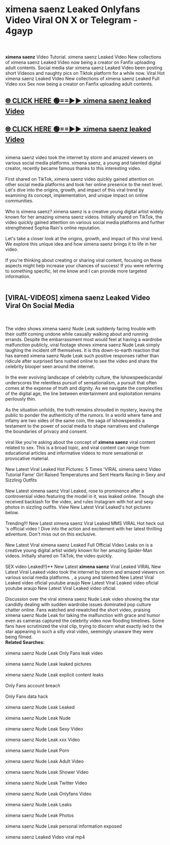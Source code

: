<h1> ximena saenz Leaked Onlyfans Video Viral ON X or Telegram - 4gayp </h1>

# 
<br>
<strong>ximena saenz</strong> Video Tutorial. ximena saenz Leaked Video New collections of  ximena saenz Leaked Video now being a creator on Fanfix uploading adult contents. Social media star ximena saenz Leaked Video been posting short Videoos and naughty pics on Tiktok platform for a while now. Viral Hot ximena saenz Leaked Video New collections of ximena saenz Leaked Full Video xxx Sex now being a creator on Fanfix uploading adult contents.
<br>

## [🌐 CLICK HERE 🟢==►► ximena saenz leaked Video ](https://onlyclips.site?title=ximena_saenz&ref=git)


## [🌐 CLICK HERE 🟢==►► ximena saenz leaked Video ](https://onlyclips.site?title=ximena_saenz&ref=git)

<br>
ximena saenz video took the internet by storm and amazed viewers on various social media platforms. ximena saenz, a young and talented digital creator, recently became famous thanks to this interesting video.
<br><br>
First shared on TikTok, ximena saenz video quickly gained attention on other social media platforms and took her online presence to the next level. Let's dive into the origins, growth, and impact of this viral trend by examining its concept, implementation, and unique impact on online communities.
<br><br>
Who is ximena saenz? ximena saenz is a creative young digital artist widely known for her amazing ximena saenz videos. Initially shared on TikTok, the video quickly gained attention on various social media platforms and further strengthened Sophia Rain's online reputation.
<br><br>
Let's take a closer look at the origins, growth, and impact of this viral trend. We explore this unique idea and how ximena saenz brings it to life in her video.
<br><br>
If you're thinking about creating or sharing viral content, focusing on these aspects might help increase your chances of success! If you were referring to something specific, let me know and I can provide more targeted information.
<br><br>
<h2>[VIRAL-VIDEOS] ximena saenz Leaked Video Viral On Social Media</h2>
<br><br>
The video shows ximena saenz Nude Leak suddenly facing trouble with their outfit coming undone while casually walking about and running errands. Despite the embarrassment most would feel at having a wardrobe malfunction publicly, viral footage shows ximena saenz Nude Leak simply laughing the incident off themselves. It is this down-to-earth reaction that has earned ximena saenz Nude Leak such positive responses rather than ridicule after surprised fans rushed online to see the video and share the celebrity blooper seen around the internet.
<br><br>
In the ever evolving landscape of celebrity culture, the Ishowspeedscandal underscores the relentless pursuit of sensationalism, a pursuit that often comes at the expense of truth and dignity. As we navigate the complexities of the digital age, the line between entertainment and exploitation remains perilously thin.
<br><br>
As the situation unfolds, the truth remains shrouded in mystery, leaving the public to ponder the authenticity of the rumors. In a world where fame and infamy are two sides of the same coin, the saga of Ishowspeedis a testament to the power of social media to shape narratives and challenge the boundaries of privacy and consent.
<br><br>
viral like you're asking about the concept of <strong>ximena saenz</strong> viral content related to sex. This is a broad topic, and viral content can range from educational articles and informative videos to more sensational or provocative material.
<br><br>
New Latest Viral Leaked Hot Pictures: 5 Times 'VIRAL ximena saenz Video Tutorial Fame' Girl Raised Temperatures and Sent Hearts Racing in Sexy and Sizzling Outfits
<br><br>
New Latest ximena saenz Viral Leaked, rose to prominence after a controversial video featuring the model in it, was leaked online. Though she received backlash for the video, and rules Instagram with hot and sexy photos in sizzling outfits. View New Latest Viral Leaked's hot pictures below.
<br><br>
Trending!!! New Latest ximena saenz Viral Leaked MMS VIRAL Hot heck out 's official video ! Dive into the action and excitement with her latest thrilling adventure. Don't miss out on this exclusive.
<br><br>
New Latest Viral ximena saenz Leaked Full Official Video Leaks on  is a creative young digital artist widely known for her amazing Spider-Man videos. Initially shared on TikTok, the video quickly.
<br><br>
SEX video Leaked!!)** New Latest <strong>ximena saenz</strong> Viral Leaked VIRAL New Latest Viral Leaked video took the internet by storm and amazed viewers on various social media platforms. , a young and talented New Latest Viral Leaked video oficial youtube araujo New Latest Viral Leaked video oficial youtube araujo New Latest Viral Leaked video oficial.
<br><br>
Discussion over the viral ximena saenz Nude Leak video showing the star candidly dealing with sudden wardrobe issues dominated pop culture chatter online. Fans watched and rewatched the short video, praising ximena saenz Nude Leak for taking the malfunction with grace and humor even as cameras captured the celebrity video now flooding timelines. Some fans have scrutinized the viral clip, trying to discern what exactly led to the star appearing in such a silly viral video, seemingly unaware they were being filmed.
<br>
<strong>Related Searches:</strong>
<br><br>
ximena saenz Nude Leak Only Fans leak video
<br><br>
ximena saenz Nude Leak leaked pictures
<br><br>
ximena saenz Nude Leak explicit content leaks
<br><br>
Only Fans account breach
<br><br>
Only Fans data hack
<br><br>
ximena saenz Nude Leak Leaked
<br><br>
ximena saenz Nude Leak Nude
<br><br>
ximena saenz Nude Leak Sexy Video
<br><br>
ximena saenz Nude Leak xxx Video
<br><br>
ximena saenz Nude Leak Porn
<br><br>
ximena saenz Nude Leak Adult Video
<br><br>
ximena saenz Nude Leak Shower Video
<br><br>
ximena saenz Nude Leak Twitter Video
<br><br>
ximena saenz Nude Leak Onlyfans Video
<br><br>
ximena saenz Nude Leak Leaks
<br><br>
ximena saenz Nude Leak Photos
<br><br>
ximena saenz Nude Leak personal information exposed
<br><br>
ximena saenz Leaked Video viral mp4